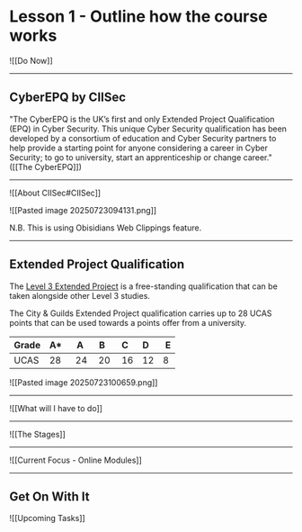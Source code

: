 # Lesson 1 - Outline how the course works


![[Do Now]]


---
## CyberEPQ by CIISec

"The CyberEPQ is the UK’s first and only Extended Project Qualification (EPQ) in Cyber Security. This unique Cyber Security qualification has been developed by a consortium of education and Cyber Security partners to help provide a starting point for anyone considering a career in Cyber Security; to go to university, start an apprenticeship or change career." ([[The CyberEPQ]]) 

---

![[About CIISec#CIISec]]


![[Pasted image 20250723094131.png]]


N.B. This is using Obisidians Web Clippings feature.

---

## Extended Project Qualification

The [Level 3 Extended Project](https://www.cityandguilds.com/qualifications-and-apprenticeships/skills-for-work-and-life/employability-personal-and-social-development/2935-project#tab=information) is a free-standing qualification that can be taken alongside other Level 3 studies.  
  
The City & Guilds Extended Project qualification carries up to 28 UCAS points that can be used towards a points offer from a university.   

| Grade | A* | A  | B  | C  | D  | E |
| ----- | ---|----|----|----|----|---|
| UCAS  | 28 | 24 | 20 | 16 | 12 | 8 |


![[Pasted image 20250723100659.png]]

---


![[What will I have to do]]

---


![[The Stages]]

---

![[Current Focus - Online Modules]]

---

## Get On With It

![[Upcoming Tasks]]


